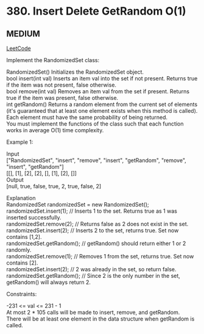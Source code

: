 # 380. Insert Delete GetRandom O(1)

## MEDIUM

[LeetCode](https://leetcode.cn/problems/linked-list-cycle-ii/)

Implement the RandomizedSet class:

RandomizedSet() Initializes the RandomizedSet object.\
bool insert(int val) Inserts an item val into the set if not present. Returns true if the item was not present, false otherwise.\
bool remove(int val) Removes an item val from the set if present. Returns true if the item was present, false otherwise.\
int getRandom() Returns a random element from the current set of elements (it's guaranteed that at least one element exists when this method is called). Each element must have the same probability of being returned.\
You must implement the functions of the class such that each function works in average O(1) time complexity.

 

Example 1:

Input\
["RandomizedSet", "insert", "remove", "insert", "getRandom", "remove", "insert", "getRandom"]\
[[], [1], [2], [2], [], [1], [2], []]\
Output\
[null, true, false, true, 2, true, false, 2]

Explanation\
RandomizedSet randomizedSet = new RandomizedSet();\
randomizedSet.insert(1); // Inserts 1 to the set. Returns true as 1 was inserted successfully.\
randomizedSet.remove(2); // Returns false as 2 does not exist in the set.\
randomizedSet.insert(2); // Inserts 2 to the set, returns true. Set now contains [1,2].\
randomizedSet.getRandom(); // getRandom() should return either 1 or 2 randomly.\
randomizedSet.remove(1); // Removes 1 from the set, returns true. Set now contains [2].\
randomizedSet.insert(2); // 2 was already in the set, so return false.\
randomizedSet.getRandom(); // Since 2 is the only number in the set, getRandom() will always return 2.
 

Constraints:

-231 <= val <= 231 - 1\
At most 2 * 105 calls will be made to insert, remove, and getRandom.\
There will be at least one element in the data structure when getRandom is called.
